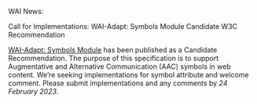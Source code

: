 WAI News:

Call for Implementations: WAI-Adapt: Symbols Module Candidate W3C Recommendation

[WAI-Adapt: Symbols Module](https://www.w3.org/TR/adapt-symbols/) has been published as a Candidate Recommendation. The purpose of this specification is to support Augmentative and Alternative Communication (AAC) symbols in web content. We’re seeking implementations for symbol attribute and welcome comment. Please submit implementations and any comments by *24 February 2023*.
 
